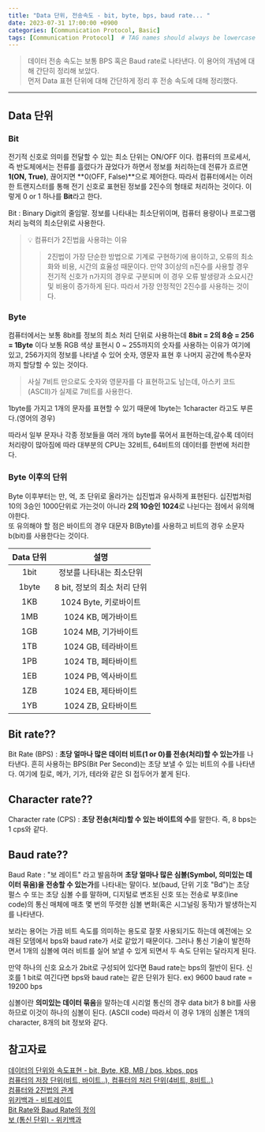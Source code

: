 ```yaml
---
title: "Data 단위, 전송속도 - bit, byte, bps, baud rate... "
date: 2023-07-31 17:00:00 +0900
categories: [Communication Protocol, Basic]
tags: [Communication Protocol]  # TAG names should always be lowercase
---
```


> 데이터 전송 속도는 보통 BPS 혹은 Baud rate로 나타낸다. 이 용어의 개념에 대해 간단히 정리해 보았다.  
> 먼저 Data 표현 단위에 대해 간단하게 정리 후 전송 속도에 대해 정리했다.

---
## Data 단위

### Bit
전기적 신호로 의미를 전달할 수 있는 최소 단위는 ON/OFF 이다.
컴퓨터의 프로세서, 즉 반도체에서는 전류를 흘렸다가 끊었다가 하면서 정보를 처리하는데 전류가 흐르면 **1(ON, True)**,
끊어지면 **0(OFF, False)**으로 제어한다.
따라서 컴퓨터에서는 이러한 트랜지스터를 통해 전기 신호로 표현된 정보를 2진수의 형태로 처리하는 것이다.
이렇게 0 or 1 하나를 **Bit**라고 한다. 

Bit
  : Binary Digit의 줄임말. 정보를 나타내는 최소단위이며, 컴퓨터 용량이나 프로그램 처리 능력의 최소단위로 사용한다.


> 💡 컴퓨터가 2진법읊 사용햐는 이유  
>> 2진법이 가장 단순한 방법으로 기계로 구현하기에 용이하고, 오류의 최소화와 비용, 시간의 효율성 때문이다.
만약 3이상의 n진수를 사용할 경우 전기적 신호가 n가지의 경우로 구분되며 이 경우 오류 발생량과 소요시간 및 비용이 증가하게 된다.
따라서 가장 안정적인 2진수를 사용하는 것이다.

### Byte
컴퓨터에서는 보통 8bit를 정보의 최소 처리 단위로 사용하는데 **8bit = 2의 8승 = 256 = 1Byte** 이다 
보통 RGB 색상 표현시 0 ~ 255까지의 숫자를 사용하는 이유가 여기에 있고, 256가지의 정보를 나타낼 수 있어
숫자, 영문자 표현 후 나머지 공간에 특수문자까지 할당할 수 있는 것이다.  
> 사실 7비트 만으로도 숫자와 영문자를 다 표현하고도 남는데, 아스키 코드(ASCII)가 실제로 7비트를 사용한다.  

1byte를 가지고 1개의 문자를 표현할 수 있기 때문에 1byte는 1character 라고도 부른다.(영어의 경우)

따라서 일부 문자나 각종 정보들을 여러 개의 byte를 묶어서 표현하는데,갈수록 데이터 처리량이 많아짐에 따라 대부분의 CPU는 32비트, 64비트의 데이터를 한번에 처리한다. 

### Byte 이후의 단위
Byte 이후부터는 만, 억, 조 단위로 올라가는 십진법과 유사하게 표현된다. 십진법처럼 10의 3승인 1000단위로 가는것이 아니라
**2의 10승인 1024**로 나뉜다는 점에서 유의해야한다.  
또 유의해야 할 점은 바이트의 경우 대문자 B(Byte)를 사용하고 비트의 경우 소문자 b(bit)를 사용한다는 것이다.

|Data 단위|설명|
|:----:|:-----------:|
|1bit |정보를 나타내는 최소단위|
|1byte|8 bit, 정보의 최소 처리 단위|
|1KB|1024 Byte, 키로바이트|
|1MB|1024 KB, 메가바이트|
|1GB|1024 MB, 기가바이트|
|1TB|1024 GB, 테라바이트|
|1PB|1024 TB, 페타바이트|
|1EB|1024 PB, 엑사바이트|
|1ZB|1024 EB, 제타바이트|
|1YB|1024 ZB, 요타바이트|


## Bit rate??
Bit Rate (BPS)
  : **초당 얼마나 많은 데이터 비트(1 or 0)를 전송(처리)할 수 있는가**를 나타낸다. 흔히 사용하는 BPS(Bit Per Second)는 초당 보낼 수 있는 비트의 수를 나타낸다.
  여기에 킬로, 메가, 기가, 테라와 같은 SI 접두어가 붙게 된다.
  
## Character rate??
Character rate (CPS)
  : **초당 전송(처리)할 수 있는 바이트의 수**를 말한다. 즉, 8 bps는 1 cps와 같다. 

## Baud rate??
Baud Rate
  : "보 레이트" 라고 발음하며 **초당 얼마나 많은 심볼(Symbol, 의미있는 데이터 묶음)을 전송할 수 있는가**를 나타내는 말이다.
  보(baud, 단위 기호 "Bd")는 초당 펄스 수 또는 초당 심볼 수를 말하며, 디지털로 변조된 신호 또는 전송로 부호(line code)의
  통신 매체에 매초 몇 번의 뚜렷한 심볼 변화(혹은 시그널링 동작)가 발생하는지를 나타낸다.  
  
보라는 용어는 가끔 비트 속도를 의미하는 용도로 잘못 사용되기도 하는데 예전에는 오래된 모뎀에서 bps와 baud rate가 서로 같았기 때문이다.
그러나 통신 기술이 발전하면서 1개의 심볼에 여러 비트를 실어 보낼 수 있게 되면서 두 속도 단위는 달라지게 된다.

만약 하나의 신호 요소가 2bit로 구성되어 있다면 Baud rate는 bps의 절반이 된다. 신호를 1 bit로 여긴다면 bps와 baud rate는 같은 단위가 된다. 
ex) 9600 baud rate = 19200 bps

심볼이란 **의미있는 데이터 묶음**을 말하는데 시리얼 통신의 경우 data bit가 8 bit를 사용하므로 이것이 하나의 심볼이 된다. (ASCII code)
따라서 이 경우 1개의 심볼은 1개의 character, 8개의 bit 정보와 같다.



## 참고자료
[데이터의 단위와 속도표현 - bit, Byte, KB, MB / bps, kbps, pps](https://serpiko.tistory.com/497)  
[컴퓨터의 저장 단위(비트, 바이트..), 컴퓨터의 처리 단위(4비트, 8비트..)](https://m.blog.naver.com/jaylin9083/221476246063)  
[컴퓨터와 2진법의 관계](https://all-young.tistory.com/6)  
[위키백과 - 비트레이트](https://ko.wikipedia.org/wiki/%EB%B9%84%ED%8A%B8%EB%A0%88%EC%9D%B4%ED%8A%B8)  
[Bit Rate와 Baud Rate의 정의](https://m.blog.naver.com/gmqgufrn/220862079486)  
[보 (통신 단위) - 위키백과](https://ko.wikipedia.org/wiki/%EB%B3%B4_(%ED%86%B5%EC%8B%A0_%EB%8B%A8%EC%9C%84))
